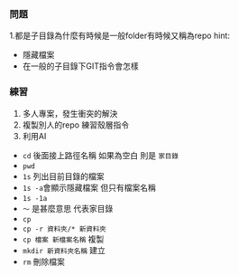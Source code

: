 ### 問題
1.都是子目錄為什麼有時候是一般folder有時候又稱為repo
hint:
- 隱藏檔案
- 在一般的子目錄下GIT指令會怎樣

### 練習
1. 多人專案，發生衝突的解決
1. 複製別人的repo 練習殼層指令
1. 利用AI 

- `cd` 後面接上路徑名稱 如果為空白 則是 `家目錄`
- `pwd` 
- `1s` 列出目前目錄的檔案
- `1s -a`會顯示隱藏檔案 但只有檔案名稱
- `1s -1a` 
- `～` 是甚麼意思 代表家目錄
- `cp`
- `cp -r 資料夾/* 新資料夾` 
-  `cp 檔案 新檔案名稱`  複製
-  `mkdir 新資料夾名稱`  建立
-  `rm` 刪除檔案
